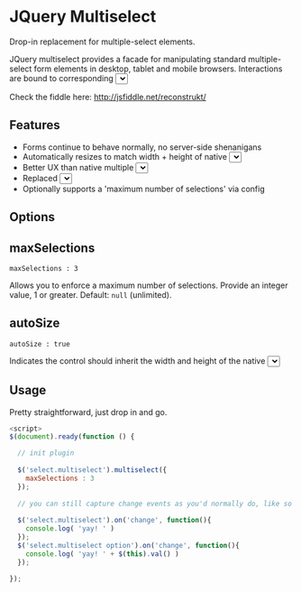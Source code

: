 JQuery Multiselect 
==================================

Drop-in replacement for multiple-select elements.

JQuery multiselect provides a facade for manipulating standard multiple-select form elements in desktop, tablet and mobile browsers.  Interactions are bound to corresponding <select> elements, so forms continue to behave as expected without requiring server-side updates.  

Check the fiddle here: http://jsfiddle.net/reconstrukt/

Features
--------

 - Forms continue to behave normally, no server-side shenanigans 
 - Automatically resizes to match width + height of native <select>  
 - Better UX than native multiple <select> elements on iOS iPad/iPhone  
 - Replaced <select> elements continue to fire native 'change' events as expected 
 - Optionally supports a 'maximum number of selections' via config 
 
Options
-------

## maxSelections

    maxSelections : 3 

Allows you to enforce a maximum number of selections. Provide an integer value, 1 or greater. Default: `null` (unlimited). 

## autoSize

    autoSize : true
 
Indicates the control should inherit the width and height of the native <select> element. Set to `false` to provide your own width/height via custom CSS. Default: `true`. 

Usage
-----

Pretty straightforward, just drop in and go.

```javascript
<script>
$(document).ready(function () {

  // init plugin
  
  $('select.multiselect').multiselect({
    maxSelections : 3
  });
  
  // you can still capture change events as you'd normally do, like so
  
  $('select.multiselect').on('change', function(){
    console.log( 'yay! ' )
  });
  $('select.multiselect option').on('change', function(){
    console.log( 'yay! ' + $(this).val() )
  });
  
});
```

